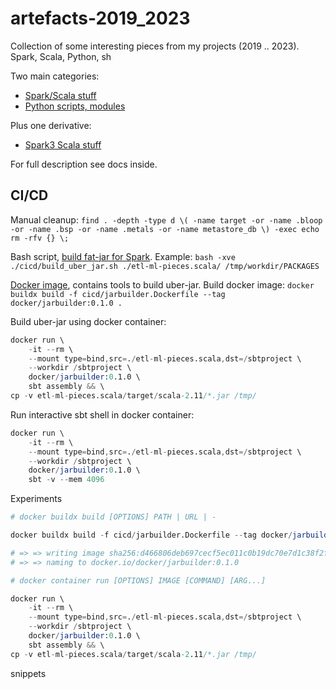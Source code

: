 # artefacts-2019_2023

Collection of some interesting pieces from my projects (2019 .. 2023). Spark, Scala, Python, sh

Two main categories:
- [Spark/Scala stuff](./etl-ml-pieces.scala/readme.md)
- [Python scripts, modules](./scripts.python/readme.md)

Plus one derivative:
- [Spark3 Scala stuff](./spark3-pieces.scala/readme.md)

For full description see docs inside.

## CI/CD

Manual cleanup: `find . -depth -type d \( -name target -or -name .bloop -or -name .bsp -or -name .metals -or -name metastore_db \) -exec echo rm -rfv {} \;`

Bash script, [build fat-jar for Spark](cicd/build_uber_jar.sh).
Example: `bash -xve ./cicd/build_uber_jar.sh ./etl-ml-pieces.scala/ /tmp/workdir/PACKAGES`

[Docker image](cicd/jarbuilder.Dockerfile), contains tools to build uber-jar.
Build docker image: `docker buildx build -f cicd/jarbuilder.Dockerfile --tag docker/jarbuilder:0.1.0 .`

Build uber-jar using docker container:
```s
docker run \
    -it --rm \
    --mount type=bind,src=./etl-ml-pieces.scala,dst=/sbtproject \
    --workdir /sbtproject \
    docker/jarbuilder:0.1.0 \
    sbt assembly && \
cp -v etl-ml-pieces.scala/target/scala-2.11/*.jar /tmp/
```

Run interactive sbt shell in docker container:
```s
docker run \
    -it --rm \
    --mount type=bind,src=./etl-ml-pieces.scala,dst=/sbtproject \
    --workdir /sbtproject \
    docker/jarbuilder:0.1.0 \
    sbt -v --mem 4096
```

Experiments
```s
# docker buildx build [OPTIONS] PATH | URL | -

docker buildx build -f cicd/jarbuilder.Dockerfile --tag docker/jarbuilder:0.1.0 .

# => => writing image sha256:d466806deb697cecf5ec011c0b19dc70e7d1c38f2fc34f5f01cf0022aa786ae8
# => => naming to docker.io/docker/jarbuilder:0.1.0

# docker container run [OPTIONS] IMAGE [COMMAND] [ARG...]

docker run \
    -it --rm \
    --mount type=bind,src=./etl-ml-pieces.scala,dst=/sbtproject \
    --workdir /sbtproject \
    docker/jarbuilder:0.1.0 \
    sbt assembly && \
cp -v etl-ml-pieces.scala/target/scala-2.11/*.jar /tmp/

```
snippets
